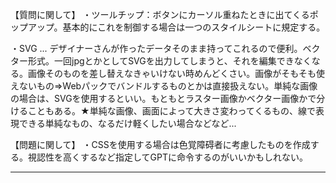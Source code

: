 【質問に関して】
・ツールチップ：ボタンにカーソル重ねたときに出てくるポップアップ。基本的にこれを制御する場合は一つのスタイルシートに規定する。

・SVG ... デザイナーさんが作ったデータそのまま持ってこれるので便利。ベクター形式。一回jpgとかとしてSVGを出力してしまうと、それを編集できなくなる。画像そのものを差し替えなきゃいけない時めんどくさい。画像がそもそも使えないもの⇒Webパックでバンドルするものとかは直接扱えない。単純な画像の場合は、SVGを使用するといい。もともとラスター画像かベクター画像かで分けることもある。★単純な画像、画面によって大きさ変わってくるもの、線で表現できる単純なもの、なるだけ軽くしたい場合などなど...

【問題に関して】
・CSSを使用する場合は色覚障碍者に考慮したものを作成する。視認性を高くするなど指定してGPTに命令するのがいいかもしれない。

---
